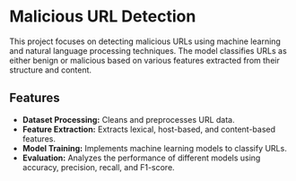 # Malicious URL Detection

This project focuses on detecting malicious URLs using machine learning and natural language processing techniques. The model classifies URLs as either benign or malicious based on various features extracted from their structure and content.

## Features
- **Dataset Processing:** Cleans and preprocesses URL data.
- **Feature Extraction:** Extracts lexical, host-based, and content-based features.
- **Model Training:** Implements machine learning models to classify URLs.
- **Evaluation:** Analyzes the performance of different models using accuracy, precision, recall, and F1-score.

